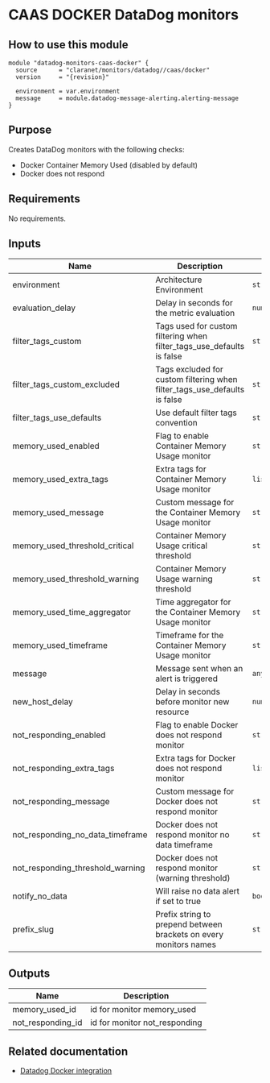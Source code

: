 # CAAS DOCKER DataDog monitors

## How to use this module

```hcl
module "datadog-monitors-caas-docker" {
  source      = "claranet/monitors/datadog//caas/docker"
  version     = "{revision}"

  environment = var.environment
  message     = module.datadog-message-alerting.alerting-message
}

```

## Purpose

Creates DataDog monitors with the following checks:

- Docker Container Memory Used (disabled by default)
- Docker does not respond

## Requirements

No requirements.

## Inputs

| Name | Description | Type | Default | Required |
|------|-------------|------|---------|:--------:|
| environment | Architecture Environment | `string` | n/a | yes |
| evaluation\_delay | Delay in seconds for the metric evaluation | `number` | `15` | no |
| filter\_tags\_custom | Tags used for custom filtering when filter\_tags\_use\_defaults is false | `string` | `"*"` | no |
| filter\_tags\_custom\_excluded | Tags excluded for custom filtering when filter\_tags\_use\_defaults is false | `string` | `""` | no |
| filter\_tags\_use\_defaults | Use default filter tags convention | `string` | `"true"` | no |
| memory\_used\_enabled | Flag to enable Container Memory Usage monitor | `string` | `"false"` | no |
| memory\_used\_extra\_tags | Extra tags for Container Memory Usage monitor | `list(string)` | `[]` | no |
| memory\_used\_message | Custom message for the Container Memory Usage monitor | `string` | `""` | no |
| memory\_used\_threshold\_critical | Container Memory Usage critical threshold | `string` | `90` | no |
| memory\_used\_threshold\_warning | Container Memory Usage warning threshold | `string` | `85` | no |
| memory\_used\_time\_aggregator | Time aggregator for the Container Memory Usage monitor | `string` | `"min"` | no |
| memory\_used\_timeframe | Timeframe for the Container Memory Usage monitor | `string` | `"last_5m"` | no |
| message | Message sent when an alert is triggered | `any` | n/a | yes |
| new\_host\_delay | Delay in seconds before monitor new resource | `number` | `300` | no |
| not\_responding\_enabled | Flag to enable Docker does not respond monitor | `string` | `"true"` | no |
| not\_responding\_extra\_tags | Extra tags for Docker does not respond monitor | `list(string)` | `[]` | no |
| not\_responding\_message | Custom message for Docker does not respond monitor | `string` | `""` | no |
| not\_responding\_no\_data\_timeframe | Docker does not respond monitor no data timeframe | `string` | `10` | no |
| not\_responding\_threshold\_warning | Docker does not respond monitor (warning threshold) | `string` | `3` | no |
| notify\_no\_data | Will raise no data alert if set to true | `bool` | `true` | no |
| prefix\_slug | Prefix string to prepend between brackets on every monitors names | `string` | `""` | no |

## Outputs

| Name | Description |
|------|-------------|
| memory\_used\_id | id for monitor memory\_used |
| not\_responding\_id | id for monitor not\_responding |

## Related documentation

* [Datadog Docker integration](https://docs.datadoghq.com/integrations/docker_daemon/)

